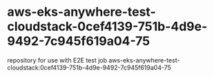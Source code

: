 # aws-eks-anywhere-test-cloudstack-0cef4139-751b-4d9e-9492-7c945f619a04-75
repository for use with E2E test job aws-eks-anywhere-test-cloudstack:0cef4139-751b-4d9e-9492-7c945f619a04-75
